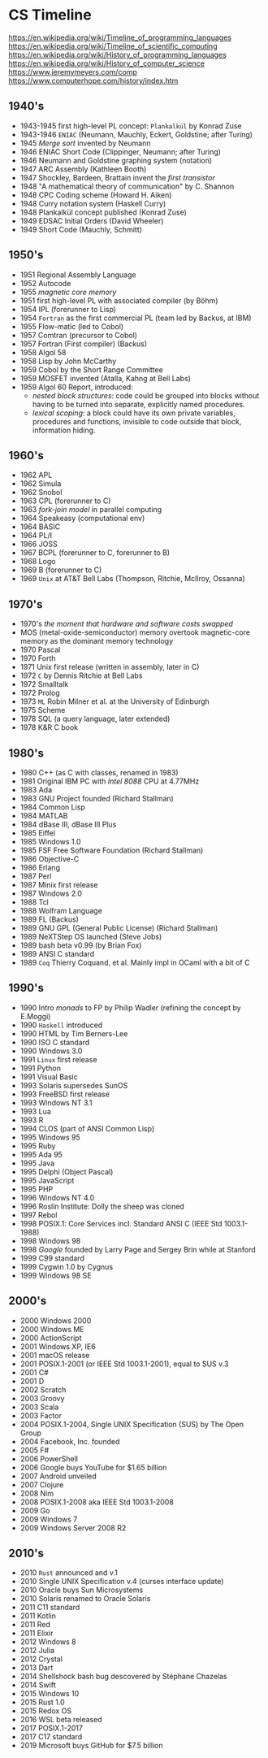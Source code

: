 # CS Timeline


https://en.wikipedia.org/wiki/Timeline_of_programming_languages
https://en.wikipedia.org/wiki/Timeline_of_scientific_computing
https://en.wikipedia.org/wiki/History_of_programming_languages
https://en.wikipedia.org/wiki/History_of_computer_science
https://www.jeremymeyers.com/comp
https://www.computerhope.com/history/index.htm


## 1940's
- 1943-1945 first high-level PL concept: `Plankalkül` by Konrad Zuse
- 1943-1946 `ENIAC` (Neumann, Mauchly, Eckert, Goldstine; after Turing)
- 1945 *Merge sort* invented by Neumann
- 1946 ENIAC Short Code (Clippinger, Neumann; after Turing)
- 1946 Neumann and Goldstine graphing system (notation)
- 1947 ARC Assembly (Kathleen Booth)
- 1947 Shockley, Bardeen, Brattain invent the *first transistor*
- 1948 "A mathematical theory of communication" by C. Shannon
- 1948 CPC Coding scheme (Howard H. Aiken)
- 1948 Curry notation system (Haskell Curry)
- 1948 Plankalkül concept published (Konrad Zuse)
- 1949 EDSAC Initial Orders (David Wheeler)
- 1949 Short Code (Mauchly, Schmitt)

## 1950's
- 1951 Regional Assembly Language
- 1952 Autocode
- 1955 *magnetic core memory*
- 1951 first high-level PL with associated compiler (by Böhm)
- 1954 IPL (forerunner to Lisp)
- 1954 `Fortran` as the first commercial PL (team led by Backus, at IBM)
- 1955 Flow-matic (led to Cobol)
- 1957 Comtran (precursor to Cobol)
- 1957 Fortran (First compiler) (Backus)
- 1958 Algol 58
- 1958 Lisp by John McCarthy
- 1959 Cobol by the Short Range Committee
- 1959 MOSFET invented (Atalla, Kahng at Bell Labs)
- 1959 Algol 60 Report, introduced:
  - *nested block structures*: code could be grouped into blocks without having to be turned into separate, explicitly named procedures.
  - *lexical scoping*: a block could have its own private variables, procedures and functions, invisible to code outside that block, information hiding.


## 1960's
- 1962 APL
- 1962 Simula
- 1962 Snobol
- 1963 CPL (forerunner to C)
- 1963 *fork-join model* in parallel computing
- 1964 Speakeasy (computational env)
- 1964 BASIC
- 1964 PL/I
- 1966 JOSS
- 1967 BCPL (forerunner to C, forerunner to B)
- 1968 Logo
- 1969 B (forerunner to C)
- 1969 `Unix` at AT&T Bell Labs (Thompson, Ritchie, McIlroy, Ossanna)

## 1970's
- 1970's *the moment that hardware and software costs swapped*
- MOS (metal-oxide-semiconductor) memory overtook magnetic-core memory as the dominant memory technology
- 1970 Pascal
- 1970 Forth
- 1971 Unix first release (written in assembly, later in C)
- 1972 `C` by Dennis Ritchie at Bell Labs
- 1972 Smalltalk
- 1972 Prolog
- 1973 `ML` Robin Milner et al. at the University of Edinburgh
- 1975 Scheme
- 1978 SQL (a query language, later extended)
- 1978 K&R C book

## 1980's
- 1980 C++ (as C with classes, renamed in 1983)
- 1981 Original IBM PC with *Intel 8088* CPU at 4.77MHz
- 1983 Ada
- 1983 GNU Project founded (Richard Stallman)
- 1984 Common Lisp
- 1984 MATLAB
- 1984 dBase III, dBase III Plus
- 1985 Eiffel
- 1985 Windows 1.0
- 1985 FSF Free Software Foundation (Richard Stallman)
- 1986 Objective-C
- 1986 Erlang
- 1987 Perl
- 1987 Minix first release
- 1987 Windows 2.0
- 1988 Tcl
- 1988 Wolfram Language
- 1989 FL (Backus)
- 1989 GNU GPL (General Public License) (Richard Stallman)
- 1989 NeXTStep OS launched (Steve Jobs)
- 1989 bash beta v0.99 (by Brian Fox)
- 1989 ANSI C standard
- 1989 `Coq` Thierry Coquand, et al. Mainly impl in OCaml with a bit of C

## 1990's
- 1990 Intro *monads* to FP by Philip Wadler (refining the concept by E.Moggi)
- 1990 `Haskell` introduced
- 1990 HTML by Tim Berners-Lee
- 1990 ISO C standard
- 1990 Windows 3.0
- 1991 `Linux` first release
- 1991 Python
- 1991 Visual Basic
- 1993 Solaris supersedes SunOS
- 1993 FreeBSD first release
- 1993 Windows NT 3.1
- 1993 Lua
- 1993 R
- 1994 CLOS (part of ANSI Common Lisp)
- 1995 Windows 95
- 1995 Ruby
- 1995 Ada 95
- 1995 Java
- 1995 Delphi (Object Pascal)
- 1995 JavaScript
- 1995 PHP
- 1996 Windows NT 4.0
- 1996 Roslin Institute: Dolly the sheep was cloned
- 1997 Rebol
- 1998 POSIX.1: Core Services incl. Standard ANSI C (IEEE Std 1003.1-1988)
- 1998 Windows 98
- 1998 *Google* founded by Larry Page and Sergey Brin while at Stanford
- 1999 C99 standard
- 1999 Cygwin 1.0 by Cygnus
- 1999 Windows 98 SE

## 2000's
- 2000 Windows 2000
- 2000 Windows ME
- 2000 ActionScript
- 2001 Windows XP, IE6
- 2001 macOS release
- 2001 POSIX.1-2001 (or IEEE Std 1003.1-2001), equal to SUS v.3
- 2001 C#
- 2001 D
- 2002 Scratch
- 2003 Groovy
- 2003 Scala
- 2003 Factor
- 2004 POSIX.1-2004, Single UNIX Specification (SUS) by The Open Group
- 2004 Facebook, Inc. founded
- 2005 F#
- 2006 PowerShell
- 2006 Google buys YouTube for $1.65 billion
- 2007 Android unveiled
- 2007 Clojure
- 2008 Nim
- 2008 POSIX.1-2008 aka IEEE Std 1003.1-2008
- 2009 Go
- 2009 Windows 7
- 2009 Windows Server 2008 R2

## 2010's
- 2010 `Rust` announced and v.1
- 2010 Single UNIX Specification v.4 (curses interface update)
- 2010 Oracle buys Sun Microsystems
- 2010 Solaris renamed to Oracle Solaris
- 2011 C11 standard
- 2011 Kotlin
- 2011 Red
- 2011 Elixir
- 2012 Windows 8
- 2012 Julia
- 2012 Crystal
- 2013 Dart
- 2014 Shellshock bash bug descovered by Stéphane Chazelas
- 2014 Swift
- 2015 Windows 10
- 2015 Rust 1.0
- 2015 Redox OS
- 2016 WSL beta released
- 2017 POSIX.1-2017
- 2017 C17 standard
- 2019 Microsoft buys GitHub for $7.5 billion
